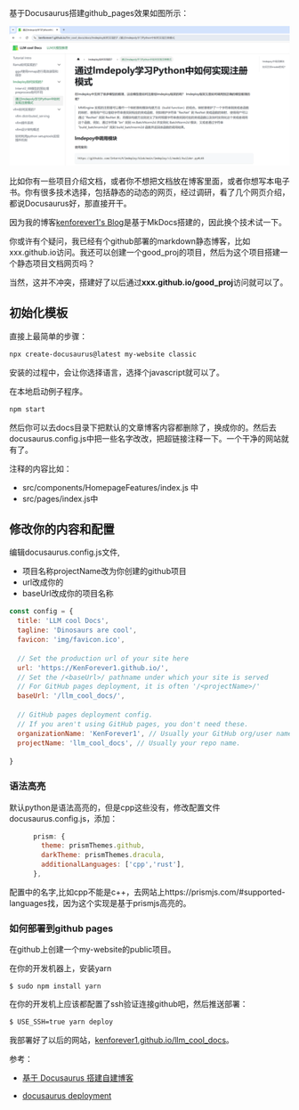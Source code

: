 
基于Docusaurus搭建github_pages效果如图所示：

![](https://raw.githubusercontent.com/KenForever1/CDN/main/llm_cool_docs.png)

比如你有一些项目介绍文档，或者你不想把文档放在博客里面，或者你想写本电子书。你有很多技术选择，包括静态的动态的网页，经过调研，看了几个网页介绍，都说Docusaurus好，那直接开干。

因为我的博客[kenforever1's Blog](https://kenforever1.github.io/)是基于MkDocs搭建的，因此换个技术试一下。

你或许有个疑问，我已经有个github部署的markdown静态博客，比如xxx.github.io访问。我还可以创建一个good_proj的项目，然后为这个项目搭建一个静态项目文档网页吗？

当然，这并不冲突，搭建好了以后通过**xxx.github.io/good_proj**访问就可以了。

## 初始化模板

直接上最简单的步骤：
```bash
npx create-docusaurus@latest my-website classic
```

安装的过程中，会让你选择语言，选择个javascript就可以了。

在本地启动例子程序。
```bash
npm start
```

然后你可以去docs目录下把默认的文章博客内容都删除了，换成你的。然后去docusaurus.config.js中把一些名字改改，把超链接注释一下。一个干净的网站就有了。

注释的内容比如：
+ src/components/HomepageFeatures/index.js 中
+ src/pages/index.js中

## 修改你的内容和配置

编辑docusaurus.config.js文件,
+ 项目名称projectName改为你创建的github项目
+ url改成你的
+ baseUrl改成你的项目名称
  
```js
const config = {
  title: 'LLM cool Docs',
  tagline: 'Dinosaurs are cool',
  favicon: 'img/favicon.ico',

  // Set the production url of your site here
  url: 'https://KenForever1.github.io/',
  // Set the /<baseUrl>/ pathname under which your site is served
  // For GitHub pages deployment, it is often '/<projectName>/'
  baseUrl: '/llm_cool_docs/',

  // GitHub pages deployment config.
  // If you aren't using GitHub pages, you don't need these.
  organizationName: 'KenForever1', // Usually your GitHub org/user name.
  projectName: 'llm_cool_docs', // Usually your repo name.

}
```

### 语法高亮

默认python是语法高亮的，但是cpp这些没有，修改配置文件docusaurus.config.js，添加：
```js
      prism: {
        theme: prismThemes.github,
        darkTheme: prismThemes.dracula,
        additionalLanguages: ['cpp','rust'],
      },
```
配置中的名字,比如cpp不能是c++，去网站上https://prismjs.com/#supported-languages找，因为这个实现是基于prismjs高亮的。

### 如何部署到github pages

在github上创建一个my-website的public项目。

在你的开发机器上，安装yarn
```
$ sudo npm install yarn
```

在你的开发机上应该都配置了ssh验证连接github吧，然后推送部署：
```bash
$ USE_SSH=true yarn deploy
```

我部署好了以后的网站，[kenforever1.github.io/llm_cool_docs](https://kenforever1.github.io/llm_cool_docs/docs/intro)。

参考：
+ [基于 Docusaurus 搭建自建博客](https://magicpenta.github.io/blog/2022/02/15/docusaurus/#35-%E8%AF%AD%E6%B3%95%E9%AB%98%E4%BA%AE)

+ [docusaurus deployment](https://docusaurus.io/zh-CN/docs/deployment)

